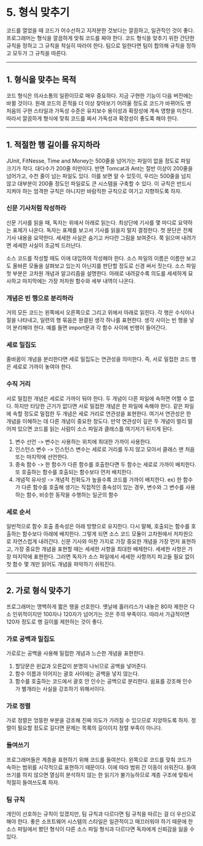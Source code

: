 # 5. 형식 맞추기



코드를 열었을 때 코드가 어수선하고 지저분한 것보다는 깔끔하고, 일관직인 것이 좋다. 프로그래머는 형식을 깔끔하게 맞춰 코드를 짜야 한다.
코드 형식을 맞추기 위한 간단한 규칙을 정하고 그 규칙을 착실히 따라야 한다. 팀으로 일한다면 팀이 합의해 규칙을 정하고 모두가 그 규칙을
따른다.

---

## 1. 형식을 맞추는 목적

코드 형식은 의사소통의 일환이므로 매우 중요하다. 지금 구현한 기능이 다음 버전에는 바뀔 것이다. 원래 코드의 흔적을 더 이상 찾아보기 어려울 정도로
코드가 바뀌어도 맨 처음의 구현 스타일과 가독성 수준은 유지보수 용이성과 확장성에 계속 영향을 미친다. 따라서 깔끔하게 형식에 맞춰 코드를 짜서
가독성과 확장성이 좋도록 해야 한다.

---

## 1. 적절한 행 길이를 유지하라

JUnit, FitNesse, Time and Money는 500줄을 넘어가는 파일이 없을 정도로 파일 크기가 작다. 대다수가 200줄 미만이다. 
반면 Tomcat과 Ant는 절반 이상이 200줄을 넘어가고, 수천 줄이 넘는 파일도 있다. 이를 보면 알 수 있듯이, 우리는 500줄을 넘지 않고
대부분이 200줄 정도인 파일로도 큰 시스템을 구축할 수 있다. 이 규칙은 반드시 지켜야 하는 엄격한 규칙은 아니지만 바람직한 규칙으로 여기고
지향하도록 하자.

### 신문 기사처럼 작성하라

신문 기사를 읽을 때, 독자는 위에서 아래로 읽는다. 최상단에 기사를 몇 마디로 요약하는 표제가 나온다. 독자는 표제를 보고서 기사를 읽을지
말지 결정한다. 첫 문단은 전체 기사 내용을 요약한다. 세세한 사실은 숨기고 커다란 그림을 보여준다. 쭉 읽으며 내려가면 세세한 사실이 조금씩
드러난다. 

소스 코드를 작성할 때도 이에 대입하여 작성해야 한다. 소스 파일의 이름은 이름만 보고도 올바른 모듈을 살펴보고 있는지 아닌지를
판단할 정도로 신경 써서 짓는다. 소스 파일 첫 부분은 고차원 개념과 알고리즘을 설명한다. 아래로 내려갈수록 의도를 세세하게 묘사하고
마지막에는 가장 저차원 함수와 세부 내역이 나온다.

### 개념은 빈 행으로 분리하라

거의 모든 코드는 왼쪽에서 오른쪽으로 그리고 위에서 아래로 읽힌다. 각 행은 수식이나 절을 나타내고, 일련의 행 묶음은 완결된 생각 하나를
표현한다. 생각 사이는 빈 행을 넣어 분리해야 한다. 예를 들면 import문과 각 함수 사이에 빈행이 들어간다.

### 세로 밀집도

줄바꿈이 개념을 분리한다면 세로 밀집도는 연관성을 의미한다. 즉, 서로 밀접한 코드 행은 세로로 가까이 놓여야 한다.

### 수직 거리

서로 밀접한 개념은 세로로 가까이 둬야 한다. 두 개념이 다른 파일에 속하면 어쩔 수 없다. 하지만 타당한 근거가 없다면 서로 밀접한 개념은 한 파일에
속해야 한다. 같은 파일에 속할 정도로 밀접한 두 개념은 세로 거리로 연관성을 표현한다. 여기서 연관성은 한 개념을 이해하는 데 다른 개념이
중요한 정도다. 만약 연관성이 깊은 두 개념이 멀리 떨어져 있으면 코드를 읽는 사람이 소스 파일과 클래스를 여기저기 뒤지게 된다.

1. 변수 선언 -> 변수는 사용하는 위치에 최대한 가까이 사용한다.
2. 인스턴스 변수 -> 인스턴스 변수는 세로로 거리를 두지 않고 모아서 클래스 맨 처음 또는 마지막에 선언한다.
3. 종속 함수 -> 한 함수가 다른 함수를 호출한다면 두 함수는 세로로 가까이 배치한다. 또 호출하는 함수를 호출되는 함수보다 먼저 배치한다.
4. 개념적 유사성 -> 개념적 친화도가 높을수록 코드를 가까이 배치한다. ex) 한 함수가 다른 함수를 호출해 생기는 직접적인 종속성이 있는 경우,
 변수와 그 변수를 사용하는 함수, 비슷한 동작을 수행하는 일군의 함수

### 세로 순서

일반적으로 함수 호출 종속성은 아래 방향으로 유지한다. 다시 말해, 호출되는 함수를 호출하는 함수보다 아래에 배치한다. 그렇게 되면 소스 코드 모듈이
고차원에서 저차원으로 자연스럽게 내려간다. 신문 기사와 마찬 가지로 가장 중요한 개념을 가장 먼저 표현하고, 가장 중요한 개념을 표현할 때는 세세한 사항을
최대한 배제한다. 세세한 사항은 가장 마지막에 표현한다. 그러면 독자가 소스 파일에서 세세한 사항까지 파고들 필요 없이 첫 함수 몇 개만 읽어도
개념을 파악하기 쉬워진다.

---

## 2. 가로 형식 맞추기

프로그래머는 명백하게 짧은 행을 선호한다. 옛날에 홀러리스가 내놓은 80자 제한은 다소 인위적이지만 100자나 120자가 넘어가는 것은 주의 부족이다.
따라서 가급적이면 120자 정도로 행 길이를 제한하는 것이 좋다.

### 가로 공백과 밀집도

가로로는 공백을 사용해 밀접한 개념과 느슨한 개념을 표현한다. 

1. 할당문은 왼값과 오른값이 분명히 나뉘므로 공백을 넣어준다.
2. 함수 이름과 이어지는 괄호 사이에는 공백을 넣지 않는다.
3. 함수를 호출하는 코드에서 괄호 안 인수는 공백으로 분리한다. 쉼표를 강조해 인수가 별개라는 사실을 강조하기 위해서이다.

### 가로 정렬

가로 정렬은 엉뚱한 부분을 강조해 진짜 의도가 가려질 수 있으므로 지양하도록 하자. 정렬이 필요할 정도로 길다면 문제는 목록의 길이이지
정렬 부족이 아니다.

### 들여쓰기

프로그래머들은 계층을 표현하기 위해 코드를 들여쓴다. 왼쪽으로 코드를 맞춰 코드가 속하는 범위를 시각적으료 표현하기 때문이다. 이에 따라
범위 간 이동이 쉬워진다. 들여쓰기를 하지 않으면 열심히 분석하지 않는 한 읽기가 불가능하므로 계층 구조에 맞춰서 적절히 들여쓰도록 하자.

### 팀 규칙

개인이 선호하는 규칙이 있겠지만, 팀 규칙과 다르다면 팀 규칙을 따르는 걸 더 우선으로 해야 한다. 좋은 소프트웨어 시스템의 스타일은 일관적이고
매끄러워야 하기 때문에 한 소스 파일에서 봤던 형식이 다른 소스 파일 형식과 다르다면 독자에게 신뢰감을 잃을 수 있다.


